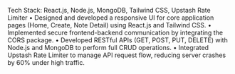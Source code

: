 Tech Stack: React.js, Node.js, MongoDB, Tailwind CSS, Upstash Rate Limiter 
• Designed and developed a responsive UI for core application pages (Home, Create, Note Detail) using 
React.js and Tailwind CSS. 
• Implemented secure frontend-backend communication by integrating the CORS package. 
• Developed RESTful APIs (GET, POST, PUT, DELETE) with Node.js and MongoDB to perform full CRUD 
operations. 
• Integrated Upstash Rate Limiter to manage API request flow, reducing server crashes by 60% under high 
traffic. 
